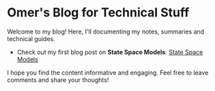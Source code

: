 <script src="https://cdn.jsdelivr.net/npm/mathjax@3/es5/mml-mmltex.js"></script>
<script src="https://cdn.jsdelivr.net/npm/mathjax@3/es5/tex-mml-chtml.js"></script>


# Omer's Blog for Technical Stuff

Welcome to my blog! Here, I'll documenting my notes, summaries and technical guides.

* Check out my first blog post on **State Space Models**: [State Space Models](state-space-models/state-space-models.md)

I hope you find the content informative and engaging. Feel free to leave comments and share your thoughts!

